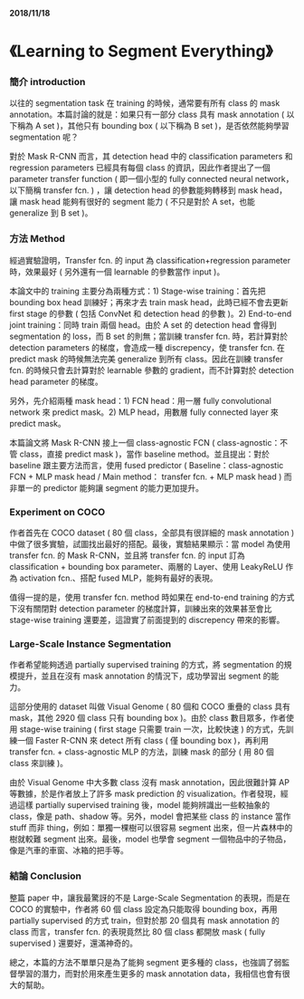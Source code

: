 **2018/11/18**

# 《Learning to Segment Everything》

### 簡介 introduction

以往的 segmentation task 在 training 的時候，通常要有所有 class 的 mask annotation。本篇討論的就是：如果只有一部分 class 具有 mask annotation ( 以下稱為 A set )，其他只有 bounding box ( 以下稱為 B set )，是否依然能夠學習 segmentation 呢？

對於 Mask R-CNN 而言，其 detection head 中的 classification parameters 和 regression parameters 已經具有每個 class 的資訊，因此作者提出了一個 parameter transfer function ( 即一個小型的 fully connected neural network，以下簡稱 transfer fcn. ) ，讓 detection head 的參數能夠轉移到 mask head，讓 mask head 能夠有很好的 segment 能力 ( 不只是對於 A set，也能 generalize 到 B set )。

### 方法 Method

經過實驗證明，Transfer fcn. 的 input 為 classification+regression parameter 時，效果最好 ( 另外還有一個 learnable 的參數當作 input )。

本論文中的 training 主要分為兩種方式：1) Stage-wise training：首先把 bounding box head 訓練好；再來才去 train mask head，此時已經不會去更新 first stage 的參數 ( 包括 ConvNet 和 detection head 的參數 )。2) End-to-end joint training：同時 train 兩個 head。由於 A set 的 detection head 會得到 segmentation 的 loss，而 B set 的則無；當訓練 transfer fcn. 時，若計算對於 detection parameters 的梯度，會造成一種 discrepency，使 transfer fcn. 在 predict mask 的時候無法完美 generalize 到所有 class。因此在訓練 transfer fcn. 的時候只會去計算對於 learnable 參數的 gradient，而不計算對於 detection head parameter 的梯度。

另外，先介紹兩種 mask head：1) FCN head：用一層 fully convolutional network 來 predict mask。2) MLP head，用數層 fully connected layer 來 predict mask。

本篇論文將 Mask R-CNN 接上一個 class-agnostic FCN ( class-agnostic：不管 class，直接 predict mask )，當作 baseline method。並且提出：對於 baseline 跟主要方法而言，使用 fused predictor ( Baseline：class-agnostic FCN + MLP mask head / Main method： transfer fcn. + MLP mask head ) 而非單一的 predictor 能夠讓 segment 的能力更加提升。

### Experiment on COCO

作者首先在 COCO dataset ( 80 個 class，全部具有很詳細的 mask annotation ) 中做了很多實驗，試圖找出最好的搭配。最後，實驗結果顯示：當 model 為使用 transfer fcn. 的 Mask R-CNN，並且將 transfer fcn. 的 input 訂為 classification + bounding box parameter、兩層的 Layer、使用 LeakyReLU 作為 activation fcn.、搭配 fused MLP，能夠有最好的表現。

值得一提的是，使用 transfer fcn. method 時如果在 end-to-end training 的方式下沒有關閉對 detection parameter 的梯度計算，訓練出來的效果甚至會比 stage-wise training 還要差，這證實了前面提到的 discrepency 帶來的影響。

### Large-Scale Instance Segmentation

作者希望能夠透過 partially supervised training 的方式，將 segmentation 的規模提升，並且在沒有 mask annotation 的情況下，成功學習出 segment 的能力。

這部分使用的 dataset 叫做 Visual Genome ( 80 個和 COCO 重疊的 class 具有 mask，其他 2920 個 class 只有 bounding box )。由於 class 數目眾多，作者使用 stage-wise training ( first stage 只需要 train 一次，比較快速 ) 的方式，先訓練一個 Faster R-CNN 來 detect 所有 class ( 僅 bounding box )，再利用 transfer fcn. + class-agnostic MLP 的方法，訓練 mask 的部分 ( 用 80 個 class 來訓練 )。

由於 Visual Genome 中大多數 class 沒有 mask annotation，因此很難計算 AP 等數據，於是作者放上了許多 mask prediction 的 visualization。作者發現，經過這樣 partially supervised training 後，model 能夠辨識出一些較抽象的 class，像是 path、shadow 等。另外，model 會把某些 class 的 instance 當作 stuff 而非 thing，例如：單獨一棵樹可以很容易 segment 出來，但一片森林中的樹就較難 segment 出來。最後，model 也學會 segment 一個物品中的子物品，像是汽車的車窗、冰箱的把手等。

### 結論 Conclusion

整篇 paper 中，讓我最驚訝的不是 Large-Scale Segmentation 的表現，而是在 COCO 的實驗中，作者將 60 個 class 設定為只能取得 bounding box，再用 partially supervised 的方式 train，但對於那 20 個具有 mask annotation 的 class 而言，transfer fcn. 的表現竟然比 80 個 class 都開放 mask ( fully supervised ) 還要好，還滿神奇的。

總之，本篇的方法不單單只是為了能夠 segment 更多種的 class，也強調了弱監督學習的潛力，而對於用來產生更多的 mask annotation data，我相信也會有很大的幫助。
